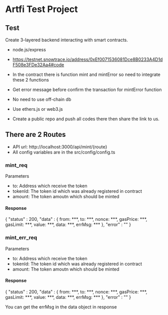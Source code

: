 # Artfi Test Project

## Test
Create 3-layered backend interacting with smart contracts.

* node.js/express

* https://testnet.snowtrace.io/address/0xEf0071536081Dce8B0233A4D1dF508e3FDe32Aa4#code

* In the contract there is function mint and mintError so need to integrate these 2 functions

* Get error message before confirm the transaction for mintError function

* No need to use off-chain db

* Use ethers.js or web3.js

* Create a public repo and push all codes there then share the link to us.


## There are 2 Routes

* API url: http://localhost:3000/api/mint/{route}
* All config variables are in the src/config/config.ts

### mint_req
Parameters
* to: Address which receive the token
* tokenId: The token id which was already registered in contract
* amount: The token amoutn which should be minted

#### Response
{
    "status" : 200,
    "data" : {
        from: ***,
        to: ***,
        nonce: ***,
        gasPrice: ***,
        gasLimit: ***,
        value: ***,
        data: ***,
        errMsg: ***
    },
    "error" : ""
}


### mint_err_req
Parameters
* to: Address which receive the token
* tokenId: The token id which was already registered in contract
* amount: The token amoutn which should be minted

#### Response
{
    "status" : 200,
    "data" : {
        from: ***,
        to: ***,
        nonce: ***,
        gasPrice: ***,
        gasLimit: ***,
        value: ***,
        data: ***,
        errMsg: ***
    },
    "error" : ""
}

You can get the errMsg in the data object in response